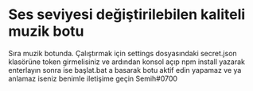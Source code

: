 # Ses seviyesi değiştirilebilen kaliteli muzik botu
Sıra muzik botunda. Çalıştırmak için settings dosyasındaki secret.json klasörüne token girmelisiniz ve ardından konsol açıp npm install yazarak enterlayın
sonra ise başlat.bat a basarak botu aktif edin
yapamaz ve ya anlamaz iseniz benimle iletişime geçin Semih#0700
